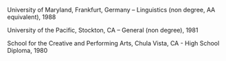 University of Maryland, Frankfurt, Germany – Linguistics (non degree, AA equivalent), 1988 

University of the Pacific, Stockton, CA – General (non degree), 1981 

School for the Creative and Performing Arts, Chula Vista, CA - High School Diploma, 1980
